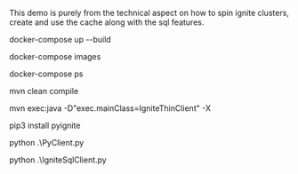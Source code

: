 This demo is purely from the technical aspect on how to spin ignite clusters, create and use the cache along with the sql features. 


docker-compose up --build

docker-compose images 

docker-compose ps 

mvn clean compile 

mvn exec:java -D"exec.mainClass=IgniteThinClient" -X

pip3 install pyignite

python .\PyClient.py

python .\IgniteSqlClient.py
